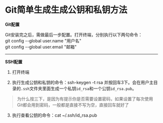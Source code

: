 # Git简单生成生成公钥和私钥方法

**Git配置**

Git安装完之后，需做最后一步配置。打开终端，分别执行以下两句命令：  
git config --global user.name "用户名"  
git config --global user.email "邮箱"

---

**SSH配置**

1. 打开终端

2. 执行生成公钥和私钥的命令：ssh-keygen -t rsa 并按回车3下。会在用户主目录的`.ssh`文件夹里面生成一个私钥`id_rsa`和一个公钥`id_rsa.pub`。
> 为什么按三下，是因为有提示你是否需要设置密码，如果设置了每次使用Git都会用到密码，一般都是直接不写为空，直接回车就好了

3. 执行查看公钥的命令：cat ~/.ssh/id_rsa.pub

